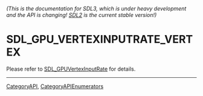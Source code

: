 ###### (This is the documentation for SDL3, which is under heavy development and the API is changing! [SDL2](https://wiki.libsdl.org/SDL2/) is the current stable version!)
# SDL_GPU_VERTEXINPUTRATE_VERTEX

Please refer to [SDL_GPUVertexInputRate](SDL_GPUVertexInputRate) for details.

----
[CategoryAPI](CategoryAPI), [CategoryAPIEnumerators](CategoryAPIEnumerators)

